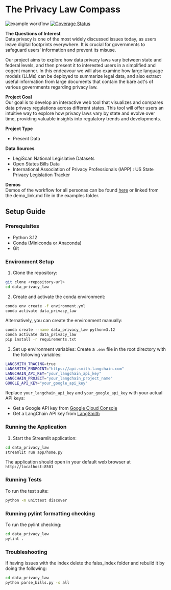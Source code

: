 # The Privacy Law Compass

![example workflow](https://github.com/ClaytonB-3/data_privacy_law/actions/workflows/build_test.yml/badge.svg) [![Coverage Status](https://coveralls.io/repos/github/ClaytonB-3/data_privacy_law/badge.svg?branch=main)](https://coveralls.io/github/ClaytonB-3/data_privacy_law?branch=main)

__The Questions of Interest__ <br/>
Data privacy is one of the most widely discussed issues today, as users leave digital footprints everywhere. It is crucial for governments to safeguard users' information and prevent its misuse. 

Our project aims to explore how data privacy laws vary between state and federal levels, and then present it to interested users in a simplified and cogent manner. In this endeavour we will also examine how large language models (LLMs) can be deployed to summarize legal data, and also extract useful information from large documents that contain the bare act's of various governments regarding privacy law. 

__Project Goal__ <br/>
Our goal is to develop an interactive web tool that visualizes and compares data privacy regulations across different states. This tool will offer users an intuitive way to explore how privacy laws vary by state and evolve over time, providing valuable insights into regulatory trends and developments.

__Project Type__
- Present Data 

__Data Sources__
- LegiScan National Legislative Datasets
- Open States Bills Data
- International Association of Privacy Professionals (IAPP) : US State Privacy Legislation Tracker

__Demos__ <br/>
Demos of the workflow for all personas can be found [here](https://drive.google.com/drive/folders/1a33pn7bEOydSSda59nPsrDQssYsccYOl?usp=sharing) or linked from the demo_link.md file in the examples folder. 

## Setup Guide

### Prerequisites
- Python 3.12
- Conda (Miniconda or Anaconda)
- Git

### Environment Setup

1. Clone the repository:
```bash
git clone <repository-url>
cd data_privacy_law
```

2. Create and activate the conda environment:
```bash
conda env create -f environment.yml
conda activate data_privacy_law
```

Alternatively, you can create the environment manually:
```bash
conda create --name data_privacy_law python=3.12
conda activate data_privacy_law
pip install -r requirements.txt
```

3. Set up environment variables:
Create a `.env` file in the root directory with the following variables:
```bash
LANGSMITH_TRACING=true
LANGSMITH_ENDPOINT="https://api.smith.langchain.com"
LANGCHAIN_API_KEY="your_langchain_api_key"
LANGCHAIN_PROJECT="your_langchain_project_name"
GOOGLE_API_KEY="your_google_api_key"
```

Replace `your_langchain_api_key` and `your_google_api_key` with your actual API keys:
- Get a Google API key from [Google Cloud Console](https://console.cloud.google.com/)
- Get a LangChain API key from [LangSmith](https://smith.langchain.com/)

### Running the Application

1. Start the Streamlit application:
```bash
cd data_privacy_law
streamlit run app/home.py
```

The application should open in your default web browser at `http://localhost:8501`

### Running Tests

To run the test suite:
```bash
python -m unittest discover
```

### Running pylint formatting checking

To run the pylint checking:
```bash
cd data_privacy_law
pylint .
```

### Troubleshooting
If having issues with the index delete the faiss_index folder and rebuild it by doing the following:
```bash
cd data_privacy_law
python parse_bills.py -s all
```